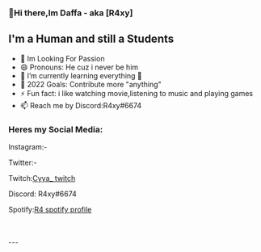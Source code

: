 ### 👋Hi there,Im Daffa - aka [R4xy] 

## I'm a Human and still a Students
- 🔭 Im Looking For Passion
- 😄 Pronouns: He cuz i never be him
- 🌱 I’m currently learning everything 🤣
- 🥅 2022 Goals: Contribute more "anything"
- ⚡ Fun fact: i like watching movie,listening to music and playing games
- 📫 Reach me by Discord:R4xy#6674


### Heres my Social Media:
<p>Instagram:-
  <p>Twitter:-
<p>Twitch:<a href="https://twitch.tv/cyya_">Cyya_ twitch<a/></p>
<p>Discord: R4xy#6674</p>
<p>Spotify:<a href="https://open.spotify.com/user/314sulkycagzv5yvicsiglq6qt3a?si=4385c874a1f340aa">R4 spotify profile</a></p>

<br />
<br />
---
